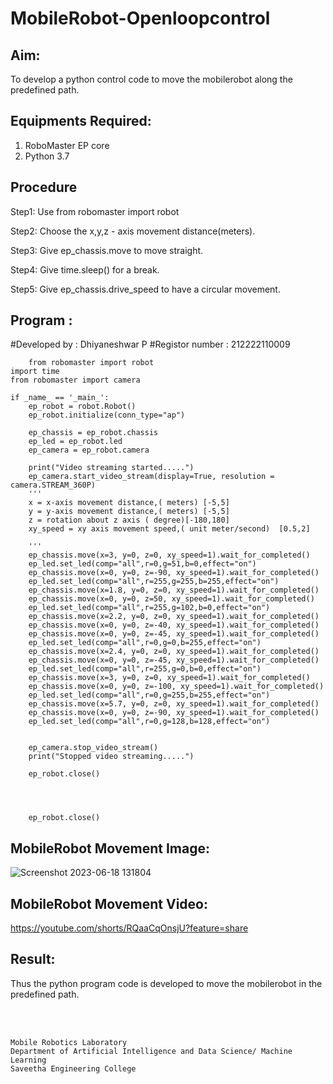 # MobileRobot-Openloopcontrol
## Aim:

To develop a python control code to move the mobilerobot along the predefined path.

## Equipments Required:
1. RoboMaster EP core
2. Python 3.7

## Procedure

Step1: Use from robomaster import robot


Step2: Choose the x,y,z - axis movement distance(meters).


Step3: Give ep_chassis.move to move straight.


Step4: Give time.sleep() for a break.


Step5: Give ep_chassis.drive_speed to have a circular movement.


## Program :
#Developed by : Dhiyaneshwar P
#Registor number : 212222110009
```
    from robomaster import robot
import time
from robomaster import camera

if _name_ == '_main_':
    ep_robot = robot.Robot()
    ep_robot.initialize(conn_type="ap")

    ep_chassis = ep_robot.chassis
    ep_led = ep_robot.led
    ep_camera = ep_robot.camera
          
    print("Video streaming started.....")
    ep_camera.start_video_stream(display=True, resolution = camera.STREAM_360P)
    ''' 
    x = x-axis movement distance,( meters) [-5,5]
    y = y-axis movement distance,( meters) [-5,5] 
    z = rotation about z axis ( degree)[-180,180]
    xy_speed = xy axis movement speed,( unit meter/second)  [0.5,2]

    '''
    ep_chassis.move(x=3, y=0, z=0, xy_speed=1).wait_for_completed()
    ep_led.set_led(comp="all",r=0,g=51,b=0,effect="on") 
    ep_chassis.move(x=0, y=0, z=-90, xy_speed=1).wait_for_completed()
    ep_led.set_led(comp="all",r=255,g=255,b=255,effect="on") 
    ep_chassis.move(x=1.8, y=0, z=0, xy_speed=1).wait_for_completed()
    ep_chassis.move(x=0, y=0, z=50, xy_speed=1).wait_for_completed()
    ep_led.set_led(comp="all",r=255,g=102,b=0,effect="on") 
    ep_chassis.move(x=2.2, y=0, z=0, xy_speed=1).wait_for_completed()
    ep_chassis.move(x=0, y=0, z=-40, xy_speed=1).wait_for_completed()
    ep_chassis.move(x=0, y=0, z=-45, xy_speed=1).wait_for_completed()
    ep_led.set_led(comp="all",r=0,g=0,b=255,effect="on") 
    ep_chassis.move(x=2.4, y=0, z=0, xy_speed=1).wait_for_completed()
    ep_chassis.move(x=0, y=0, z=-45, xy_speed=1).wait_for_completed()
    ep_led.set_led(comp="all",r=255,g=0,b=0,effect="on") 
    ep_chassis.move(x=3, y=0, z=0, xy_speed=1).wait_for_completed()
    ep_chassis.move(x=0, y=0, z=-100, xy_speed=1).wait_for_completed()
    ep_led.set_led(comp="all",r=0,g=255,b=255,effect="on") 
    ep_chassis.move(x=5.7, y=0, z=0, xy_speed=1).wait_for_completed()
    ep_chassis.move(x=0, y=0, z=-90, xy_speed=1).wait_for_completed()
    ep_led.set_led(comp="all",r=0,g=128,b=128,effect="on") 
    
    
    ep_camera.stop_video_stream()
    print("Stopped video streaming.....")

    ep_robot.close()



    
    ep_robot.close()
```
## MobileRobot Movement Image:

![Screenshot 2023-06-18 131804](https://github.com/Dhiyanesh24/mobilerobot-openloopcontrol/assets/118362288/23f57c63-1a3f-4ce6-af2e-4e0d79fcba29)


## MobileRobot Movement Video:

https://youtube.com/shorts/RQaaCqOnsjU?feature=share

## Result:
Thus the python program code is developed to move the mobilerobot in the predefined path.


<br/>
<br/>

```
Mobile Robotics Laboratory
Department of Artificial Intelligence and Data Science/ Machine Learning
Saveetha Engineering College
```
